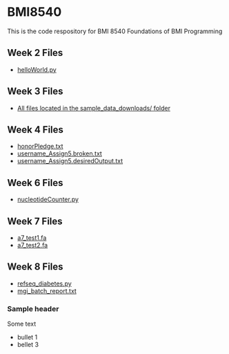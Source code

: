 # BMI8540
This is the code respository for BMI 8540 Foundations of BMI Programming
## Week 2 Files
- [helloWorld.py](helloWorld.py)

## Week 3 Files
- [All files located in the sample_data_downloads/ folder](sample_data_downloads/)

## Week 4 Files
- [honorPledge.txt](honorPledge.txt)
- [username_Assign5.broken.txt](username_Assign5.broken.txt)
- [username_Assign5.desiredOutput.txt](username_Assign5.desiredOutput.txt)

## Week 6 Files
- [nucleotideCounter.py](nucleotideCounter.py)

## Week 7 Files
- [a7_test1.fa](a7_test1.fa)
- [a7_test2.fa](a7_test2.fa)

## Week 8 Files
- [refseq_diabetes.py](refseq_diabetes.py)
- [mgi_batch_report.txt](mgi_batch_report.txt)


### Sample header
Some text
- bullet 1
- bellet 3
